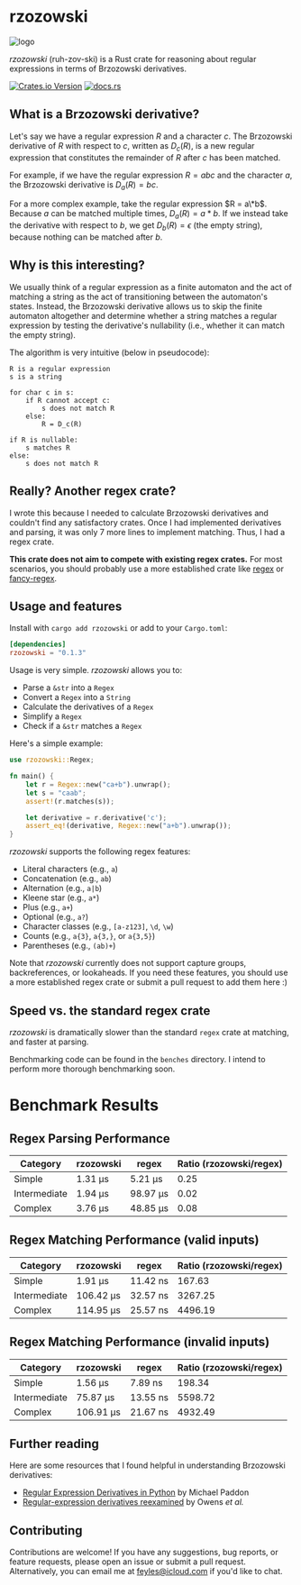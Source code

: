 # rzozowski

![logo](logo.png)

*rzozowski* (ruh-zov-ski) is a Rust crate for reasoning about regular expressions in terms of Brzozowski derivatives.

<a href="https://crates.io/crates/rzozowski"><img alt="Crates.io Version" src="https://img.shields.io/crates/v/rzozowski?link=https%3A%2F%2Fcrates.io%2Fcrates%2Frzozowski"></a> <a href="https://docs.rs/rzozowski"><img alt="docs.rs" src="https://img.shields.io/docsrs/rzozowski?link=https%3A%2F%2Fdocs.rs%2Frzozowski%2Flatest%2Frzozowski%2F"></a>

## What is a Brzozowski derivative?

Let's say we have a regular expression $R$ and a character $c$. The Brzozowski derivative of $R$ with respect to $c$, written as $D_c(R)$, is a new regular expression that constitutes the remainder of $R$ after $c$ has been matched.

For example, if we have the regular expression $R = abc$ and the character $a$, the Brzozowski derivative is $D_a(R) = bc$.

For a more complex example, take the regular expression $R = a\*b$. Because $a$ can be matched multiple times, $D_a(R) = a*b$. If we instead take the derivative with respect to $b$, we get $D_b(R) = \epsilon$ (the empty string), because nothing can be matched after $b$.

## Why is this interesting?

We usually think of a regular expression as a finite automaton and the act of matching a string as the act of transitioning between the automaton's states. Instead, the Brzozowski derivative allows us to skip the finite automaton altogether and determine whether a string matches a regular expression by testing the derivative's nullability (i.e., whether it can match the empty string).

The algorithm is very intuitive (below in pseudocode):

```
R is a regular expression
s is a string

for char c in s:
    if R cannot accept c:
        s does not match R
    else:
        R = D_c(R)

if R is nullable:
    s matches R
else:
    s does not match R
```

## Really? Another regex crate?

I wrote this because I needed to calculate Brzozowski derivatives and couldn't find any satisfactory crates. Once I had implemented derivatives and parsing, it was only 7 more lines to implement matching. Thus, I had a regex crate.

**This crate does not aim to compete with existing regex crates.** For most scenarios, you should probably use a more established crate like [regex](https://github.com/rust-lang/regex) or [fancy-regex](https://github.com/fancy-regex/fancy-regex).

## Usage and features

Install with `cargo add rzozowski` or add to your `Cargo.toml`:

```toml
[dependencies]
rzozowski = "0.1.3"
```

Usage is very simple. *rzozowski* allows you to:

- Parse a `&str` into a `Regex`
- Convert a `Regex` into a `String`
- Calculate the derivatives of a `Regex`
- Simplify a `Regex`
- Check if a `&str` matches a `Regex`

Here's a simple example:

```rust
use rzozowski::Regex;

fn main() {
    let r = Regex::new("ca+b").unwrap();
    let s = "caab";
    assert!(r.matches(s));

    let derivative = r.derivative('c');
    assert_eq!(derivative, Regex::new("a+b").unwrap());
}
```

*rzozowski* supports the following regex features:

- Literal characters (e.g., `a`)
- Concatenation (e.g., `ab`)
- Alternation (e.g., `a|b`)
- Kleene star (e.g., `a*`)
- Plus (e.g., `a+`)
- Optional (e.g., `a?`)
- Character classes (e.g., `[a-z123]`, `\d`, `\w`)
- Counts (e.g., `a{3}`, `a{3,}`, or `a{3,5}`)
- Parentheses (e.g., `(ab)+`)

Note that *rzozowski* currently does not support capture groups, backreferences, or lookaheads. If you need these features, you should use a more established regex crate or submit a pull request to add them here :)

## Speed vs. the standard regex crate

*rzozowski* is dramatically slower than the standard `regex` crate at matching, and faster at parsing.

Benchmarking code can be found in the `benches` directory. I intend to perform more thorough benchmarking soon.

# Benchmark Results

## Regex Parsing Performance

| Category | rzozowski | regex | Ratio (rzozowski/regex) |
|----------|-----------|-------|--------------------------|
| Simple | 1.31 μs | 5.21 μs | 0.25 |
| Intermediate | 1.94 μs | 98.97 μs | 0.02 |
| Complex | 3.76 μs | 48.85 μs | 0.08 |

## Regex Matching Performance (valid inputs)

| Category | rzozowski | regex | Ratio (rzozowski/regex) |
|----------|-----------|-------|--------------------------|
| Simple | 1.91 μs | 11.42 ns | 167.63 |
| Intermediate | 106.42 μs | 32.57 ns | 3267.25 |
| Complex | 114.95 μs | 25.57 ns | 4496.19 |

## Regex Matching Performance (invalid inputs)

| Category | rzozowski | regex | Ratio (rzozowski/regex) |
|----------|-----------|-------|--------------------------|
| Simple | 1.56 μs | 7.89 ns | 198.34 |
| Intermediate | 75.87 μs | 13.55 ns | 5598.72 |
| Complex | 106.91 μs | 21.67 ns | 4932.49 |

## Further reading

Here are some resources that I found helpful in understanding Brzozowski derivatives:

- [Regular Expression Derivatives in Python](https://archive.fosdem.org/2018/schedule/event/python_regex_derivatives/) by Michael Paddon
- [Regular-expression derivatives reexamined](https://www.khoury.northeastern.edu/home/turon/re-deriv.pdf) by Owens *et al.*

## Contributing

Contributions are welcome! If you have any suggestions, bug reports, or feature requests, please open an issue or submit a pull request. Alternatively, you can email me at [feyles@icloud.com](mailto:feyles@icloud.com) if you'd like to chat.
